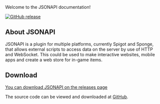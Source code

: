 Welcome to the JSONAPI documentation!

[![GitHub release](https://img.shields.io/github/release/koesie10/jsonapi.svg?maxAge=2592000)](http://github.com/koesie10/jsonapi)

## About JSONAPI
JSONAPI is a plugin for multiple platforms, currently Spigot and Sponge, that allows external scripts to access data
on the server by use of HTTP and WebSocket. This could be used to make interactive websites, mobile apps and create
a web store for in-game items.

## Download
[You can download JSONAPI on the releases page](https://github.com/koesie10/jsonapi/releases)

The source code can be viewed and downloaded at [GitHub](https://github.com/koesie10/jsonapi).